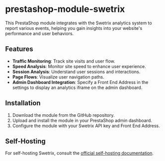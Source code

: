 # prestashop-module-swetrix

This PrestaShop module integrates with the Swetrix analytics system to report various events, helping you gain insights into your website's performance and user behaviors.

## Features

- **Traffic Monitoring**: Track site visits and user flow.
- **Speed Analysis**: Monitor site speed to enhance user experience.
- **Session Analysis**: Understand user sessions and interactions.
- **Page Flows**: Visualize user navigation paths.
- **Admin Dashboard Integration**: Specify a Front End Address in the settings to display an analytics iframe on the admin dashboard.

## Installation

1. Download the module from the GitHub repository.
2. Upload and install the module in your PrestaShop admin dashboard.
3. Configure the module with your Swetrix API key and Front End Address.

## Self-Hosting

For self-hosting Swetrix, consult the [official self-hosting documentation](https://swetrix.com/self-hosting-docs).